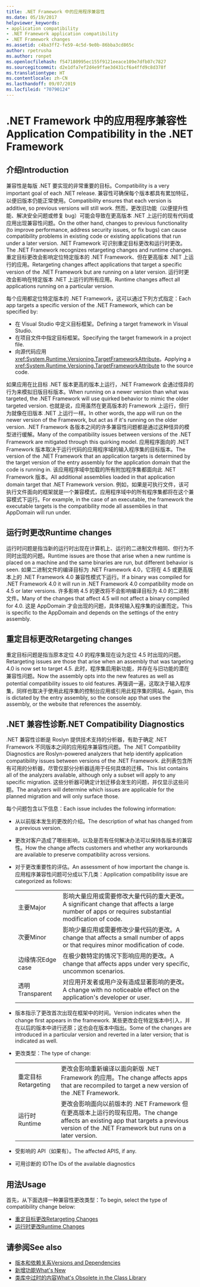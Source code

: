 ```yaml
---
title: .NET Framework 中的应用程序兼容性
ms.date: 05/19/2017
helpviewer_keywords:
- application compatibility
- .NET Framework application compatibility
- .NET Framework changes
ms.assetid: c4ba3ff2-fe59-4c5d-9e0b-86bba3cd865c
author: rpetrusha
ms.author: ronpet
ms.openlocfilehash: f547180995ec155f9121eeace109e7dfb07c7827
ms.sourcegitcommit: d2e1dfa7ef2d4e9ffae3d431cf6a4ffd9c8d378f
ms.translationtype: HT
ms.contentlocale: zh-CN
ms.lasthandoff: 09/07/2019
ms.locfileid: "70790124"
---
```

# <a name="application-compatibility-in-the-net-framework"></a><span data-ttu-id="6880a-102">.NET Framework 中的应用程序兼容性</span><span class="sxs-lookup"><span data-stu-id="6880a-102">Application Compatibility in the .NET Framework</span></span>

## <a name="introduction"></a><span data-ttu-id="6880a-103">介绍</span><span class="sxs-lookup"><span data-stu-id="6880a-103">Introduction</span></span>
<span data-ttu-id="6880a-104">兼容性是每版 .NET 要实现的非常重要的目标。</span><span class="sxs-lookup"><span data-stu-id="6880a-104">Compatibility is a very important goal of each .NET release.</span></span> <span data-ttu-id="6880a-105">兼容性可确保每个版本都具有累加特征，以便旧版本仍能正常使用。</span><span class="sxs-lookup"><span data-stu-id="6880a-105">Compatibility ensures that each version is additive, so previous versions will still work.</span></span> <span data-ttu-id="6880a-106">然而，更改旧功能（以便提升性能、解决安全问题或修复 bug）可能会导致在更高版本 .NET 上运行的现有代码或应用出现兼容性问题。</span><span class="sxs-lookup"><span data-stu-id="6880a-106">On the other hand, changes to previous functionality (to improve performance, address security issues, or fix bugs) can cause compatibility problems in existing code or existing applications that run under a later version.</span></span> <span data-ttu-id="6880a-107">.NET Framework 可识别重定目标更改和运行时更改。</span><span class="sxs-lookup"><span data-stu-id="6880a-107">The .NET Framework recognizes retargeting changes and runtime changes.</span></span> <span data-ttu-id="6880a-108">重定目标更改会影响定位特定版本的 .NET Framework、但在更高版本 .NET 上运行的应用。</span><span class="sxs-lookup"><span data-stu-id="6880a-108">Retargeting changes affect applications that target a specific version of the .NET Framework but are running on a later version.</span></span> <span data-ttu-id="6880a-109">运行时更改会影响在特定版本 .NET 上运行的所有应用。</span><span class="sxs-lookup"><span data-stu-id="6880a-109">Runtime changes affect all applications running on a particular version.</span></span>

<span data-ttu-id="6880a-110">每个应用都定位特定版本的 .NET Framework，这可以通过下列方式指定：</span><span class="sxs-lookup"><span data-stu-id="6880a-110">Each app targets a specific version of the .NET Framework, which can be specified by:</span></span>

- <span data-ttu-id="6880a-111">在 Visual Studio 中定义目标框架。</span><span class="sxs-lookup"><span data-stu-id="6880a-111">Defining a target framework in Visual Studio.</span></span>
- <span data-ttu-id="6880a-112">在项目文件中指定目标框架。</span><span class="sxs-lookup"><span data-stu-id="6880a-112">Specifying the target framework in a project file.</span></span>
- <span data-ttu-id="6880a-113">向源代码应用 <xref:System.Runtime.Versioning.TargetFrameworkAttribute>。</span><span class="sxs-lookup"><span data-stu-id="6880a-113">Applying a <xref:System.Runtime.Versioning.TargetFrameworkAttribute> to the source code.</span></span>

<span data-ttu-id="6880a-114">如果应用在比目标 .NET 版本更高的版本上运行，.NET Framework 会通过怪异的行为来模拟旧版目标版本。</span><span class="sxs-lookup"><span data-stu-id="6880a-114">When running on a newer version than what was targeted, the .NET Framework will use quirked behavior to mimic the older targeted version.</span></span> <span data-ttu-id="6880a-115">也就是说，应用虽然在更高版本的 Framework 上运行，但行为就像在旧版本 .NET 上运行一样。</span><span class="sxs-lookup"><span data-stu-id="6880a-115">In other words, the app will run on the newer version of the Framework, but act as if it's running on the older version.</span></span> <span data-ttu-id="6880a-116">.NET Framework 各版本之间的许多兼容性问题都是通过这种怪异的模型进行缓解。</span><span class="sxs-lookup"><span data-stu-id="6880a-116">Many of the compatibility issues between versions of the .NET Framework are mitigated through this quirking model.</span></span> <span data-ttu-id="6880a-117">应用程序面向的 .NET Framework 版本取决于运行代码的应用程序域的输入程序集的目标版本。</span><span class="sxs-lookup"><span data-stu-id="6880a-117">The version of the .NET Framework that an application targets is determined by the target version of the entry assembly for the application domain that the code is running in.</span></span> <span data-ttu-id="6880a-118">该应用程序域中加载的所有附加程序集都面向此 .NET Framework 版本。</span><span class="sxs-lookup"><span data-stu-id="6880a-118">All additional assemblies loaded in that application domain target that .NET Framework version.</span></span> <span data-ttu-id="6880a-119">例如，如果是可执行文件，该可执行文件面向的框架就是一个兼容模式，应用程序域中的所有程序集都将在这个兼容模式下运行。</span><span class="sxs-lookup"><span data-stu-id="6880a-119">For example, in the case of an executable, the framework the executable targets is the compatibility mode all assemblies in that AppDomain will run under.</span></span>

## <a name="runtime-changes"></a><span data-ttu-id="6880a-120">运行时更改</span><span class="sxs-lookup"><span data-stu-id="6880a-120">Runtime changes</span></span>

<span data-ttu-id="6880a-121">运行时问题是指当新的运行时出现在计算机上、运行的二进制文件相同、但行为不同时出现的问题。</span><span class="sxs-lookup"><span data-stu-id="6880a-121">Runtime issues are those that arise when a new runtime is placed on a machine and the same binaries are run, but different behavior is seen.</span></span> <span data-ttu-id="6880a-122">如果二进制文件的编译目标为 .NET Framework 4.0，它将在 4.5 或更高版本上的 .NET Framework 4.0 兼容性模式下运行。</span><span class="sxs-lookup"><span data-stu-id="6880a-122">If a binary was compiled for .NET Framework 4.0 it will run in .NET Framework 4.0 compatibility mode on 4.5 or later versions.</span></span> <span data-ttu-id="6880a-123">许多影响 4.5 的更改将不会影响编译目标为 4.0 的二进制文件。</span><span class="sxs-lookup"><span data-stu-id="6880a-123">Many of the changes that affect 4.5 will not affect a binary compiled for 4.0.</span></span> <span data-ttu-id="6880a-124">这是 AppDomain 才会出现的问题，具体视输入程序集的设置而定。</span><span class="sxs-lookup"><span data-stu-id="6880a-124">This is specific to the AppDomain and depends on the settings of the entry assembly.</span></span>

## <a name="retargeting-changes"></a><span data-ttu-id="6880a-125">重定目标更改</span><span class="sxs-lookup"><span data-stu-id="6880a-125">Retargeting changes</span></span>

<span data-ttu-id="6880a-126">重定目标问题是指当原本定位 4.0 的程序集现在设为定位 4.5 时出现的问题。</span><span class="sxs-lookup"><span data-stu-id="6880a-126">Retargeting issues are those that arise when an assembly that was targeting 4.0 is now set to target 4.5.</span></span> <span data-ttu-id="6880a-127">此时，程序集启用新功能，并存在与旧功能的潜在兼容性问题。</span><span class="sxs-lookup"><span data-stu-id="6880a-127">Now the assembly opts into the new features as well as potential compatibility issues to old features.</span></span> <span data-ttu-id="6880a-128">再强调一遍，这取决于输入程序集，同样也取决于使用此程序集的控制台应用或引用此程序集的网站。</span><span class="sxs-lookup"><span data-stu-id="6880a-128">Again, this is dictated by the entry assembly, so the console app that uses the assembly, or the website that references the assembly.</span></span>

## <a name="net-compatibility-diagnostics"></a><span data-ttu-id="6880a-129">.NET 兼容性诊断</span><span class="sxs-lookup"><span data-stu-id="6880a-129">.NET Compatibility Diagnostics</span></span>

<span data-ttu-id="6880a-130">.NET 兼容性诊断是 Roslyn 提供技术支持的分析器，有助于确定 .NET Framework 不同版本之间的应用程序兼容性问题。</span><span class="sxs-lookup"><span data-stu-id="6880a-130">The .NET Compatibility Diagnostics are Roslyn-powered analyzers that help identify application compatibility issues between versions of the .NET Framework.</span></span> <span data-ttu-id="6880a-131">此列表包含所有可用的分析器，尽管仅部分分析器适用于任何具体的迁移。</span><span class="sxs-lookup"><span data-stu-id="6880a-131">This list contains all of the analyzers available, although only a subset will apply to any specific migration.</span></span> <span data-ttu-id="6880a-132">这些分析器可确定计划迁移会发生的问题，并仅显示这些问题。</span><span class="sxs-lookup"><span data-stu-id="6880a-132">The analyzers will determine which issues are applicable for the planned migration and will only surface those.</span></span>

<span data-ttu-id="6880a-133">每个问题包含以下信息：</span><span class="sxs-lookup"><span data-stu-id="6880a-133">Each issue includes the following information:</span></span>

- <span data-ttu-id="6880a-134">从以前版本发生的更改的介绍。</span><span class="sxs-lookup"><span data-stu-id="6880a-134">The description of what has changed from a previous version.</span></span>

- <span data-ttu-id="6880a-135">更改对客户造成了哪些影响，以及是否有任何解决办法可以保持各版本的兼容性。</span><span class="sxs-lookup"><span data-stu-id="6880a-135">How the change affects customers and whether any workarounds are available to preserve compatibility across versions.</span></span>

- <span data-ttu-id="6880a-136">对于更改重要性的评估。</span><span class="sxs-lookup"><span data-stu-id="6880a-136">An assessment of how important the change is.</span></span> <span data-ttu-id="6880a-137">应用程序兼容性问题可分成以下几类：</span><span class="sxs-lookup"><span data-stu-id="6880a-137">Application compatibility issue are categorized as follows:</span></span>

    |   |   |
    |---|---|
    |<span data-ttu-id="6880a-138">主要</span><span class="sxs-lookup"><span data-stu-id="6880a-138">Major</span></span>|<span data-ttu-id="6880a-139">影响大量应用或需要修改大量代码的重大更改。</span><span class="sxs-lookup"><span data-stu-id="6880a-139">A significant change that affects a large number of apps or requires substantial modification of code.</span></span>|
    |<span data-ttu-id="6880a-140">次要</span><span class="sxs-lookup"><span data-stu-id="6880a-140">Minor</span></span>|<span data-ttu-id="6880a-141">影响少量应用或需要修改少量代码的更改。</span><span class="sxs-lookup"><span data-stu-id="6880a-141">A change that affects a small number of apps or that requires minor modification of code.</span></span>|
    |<span data-ttu-id="6880a-142">边缘情况</span><span class="sxs-lookup"><span data-stu-id="6880a-142">Edge case</span></span>|<span data-ttu-id="6880a-143">在极少数特定的情况下影响应用的更改。</span><span class="sxs-lookup"><span data-stu-id="6880a-143">A change that affects apps under very specific, uncommon scenarios.</span></span>|
    |<span data-ttu-id="6880a-144">透明</span><span class="sxs-lookup"><span data-stu-id="6880a-144">Transparent</span></span>|<span data-ttu-id="6880a-145">对应用开发者或用户没有造成显著影响的更改。</span><span class="sxs-lookup"><span data-stu-id="6880a-145">A change with no noticeable effect on the application's developer or user.</span></span>|

- <span data-ttu-id="6880a-146">版本指示了更改首次出现在框架中的时间。</span><span class="sxs-lookup"><span data-stu-id="6880a-146">Version indicates when the change first appears in the framework.</span></span> <span data-ttu-id="6880a-147">某些更改会在特定版本中引入，并在以后的版本中进行还原；这也会在版本中指出。</span><span class="sxs-lookup"><span data-stu-id="6880a-147">Some of the changes are introduced in a particular version and reverted in a later version; that is indicated as well.</span></span>

- <span data-ttu-id="6880a-148">更改类型：</span><span class="sxs-lookup"><span data-stu-id="6880a-148">The type of change:</span></span>

    |   |   |
    |---|---|
    |<span data-ttu-id="6880a-149">重定目标</span><span class="sxs-lookup"><span data-stu-id="6880a-149">Retargeting</span></span>|<span data-ttu-id="6880a-150">更改会影响重新编译以面向新版 .NET Framework 的应用。</span><span class="sxs-lookup"><span data-stu-id="6880a-150">The change affects apps that are recompiled to target a new version of the .NET Framework.</span></span>|
    |<span data-ttu-id="6880a-151">运行时</span><span class="sxs-lookup"><span data-stu-id="6880a-151">Runtime</span></span>|<span data-ttu-id="6880a-152">更改会影响面向以前版本的 .NET Framework 但在更高版本上运行的现有应用。</span><span class="sxs-lookup"><span data-stu-id="6880a-152">The change affects an existing app that targets a previous version of the .NET Framework but runs on a later version.</span></span>|

- <span data-ttu-id="6880a-153">受影响的 API（如果有）。</span><span class="sxs-lookup"><span data-stu-id="6880a-153">The affected APIS, if any.</span></span>

- <span data-ttu-id="6880a-154">可用诊断的 ID</span><span class="sxs-lookup"><span data-stu-id="6880a-154">The IDs of the available diagnostics</span></span>

## <a name="usage"></a><span data-ttu-id="6880a-155">用法</span><span class="sxs-lookup"><span data-stu-id="6880a-155">Usage</span></span>
<span data-ttu-id="6880a-156">首先，从下面选择一种兼容性更改类型：</span><span class="sxs-lookup"><span data-stu-id="6880a-156">To begin, select the type of compatibility change below:</span></span>

- [<span data-ttu-id="6880a-157">重定目标更改</span><span class="sxs-lookup"><span data-stu-id="6880a-157">Retargeting Changes</span></span>](./retargeting/index.md)
- [<span data-ttu-id="6880a-158">运行时更改</span><span class="sxs-lookup"><span data-stu-id="6880a-158">Runtime Changes</span></span>](./runtime/index.md)

## <a name="see-also"></a><span data-ttu-id="6880a-159">请参阅</span><span class="sxs-lookup"><span data-stu-id="6880a-159">See also</span></span>

- [<span data-ttu-id="6880a-160">版本和依赖关系</span><span class="sxs-lookup"><span data-stu-id="6880a-160">Versions and Dependencies</span></span>](versions-and-dependencies.md)
- [<span data-ttu-id="6880a-161">新增功能</span><span class="sxs-lookup"><span data-stu-id="6880a-161">What's New</span></span>](../whats-new/index.md)
- [<span data-ttu-id="6880a-162">类库中过时的内容</span><span class="sxs-lookup"><span data-stu-id="6880a-162">What's Obsolete in the Class Library</span></span>](../whats-new/whats-obsolete.md)

